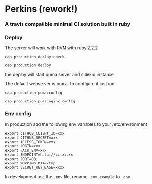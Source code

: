 # Perkins (rework!)

### A travis compatible minimal CI solution built in ruby

### Deploy

The server will work with RVM with ruby 2.2.2

    cap production deploy:check
  
    cap production deploy

the deploy will start puma server and sidekiq instance

The default webserver is puma. to configure it just run

    cap production puma:config
  
    cap production puma:nginx_config

### Env config

In production add the following env variables to your /etc/environment

    export GITHUB_CLIENT_ID=xxx
    export GITHUB_SECRET=xxx
    export ACCESS_TOKEN=xxx
    export LOGIN=xxx
    export RACK_ENV=xxx
    export ENDPOINT=http://ci.xx.xx
    export PORT=80,
    export WORKING_DIR=/tmp
    export SECRET_KEY_BASE=xxxx

In development use the `.env` file, rename `.env.example` to `.env`